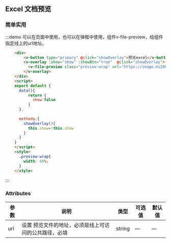 ## Excel 文档预览

### 简单实用

:::demo 可以在页面中使用，也可以在弹框中使用，组件v-file-preview，给组件指定线上的url地址。

```html
    <div>
        <v-button type="primary" @click="showOverlay">预览excel</v-button>
        <v-overlay :show="show" :showBtn="true"  @click="showOverlay">
          <v-file-preview class="preview-wrap" url="https://image.ms200.cn/file/demo.xlsx"/>
        </v-overlay>
    </div>
    <script>
    export default {
      data(){
          return {
            show:false  
          }
      },
      
      methods:{
        showOverlay(){
          this.show=!this.show
        }
      }
    }
    </script>
    <style>
      .preview-wrap{
        width: 80%;
      }
    </style>
```
:::

### Attributes
| 参数      | 说明    | 类型      | 可选值       | 默认值   |
|---------- |-------- |---------- |-------------  |-------- |
| url | 设置 预览文件的地址，必须是线上可访问的公共路径，必填 | string  |   —          |    —     |
